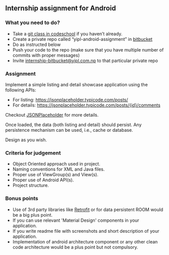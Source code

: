## Internship assignment for Android

### What you need to do?

* Take a [git class in codeschool](https://www.codeschool.com/courses/try-git) if you haven’t already.
* Create a private repo called “yipl-android-assignment” in [bitbucket](https://bitbucket.org)
* Do as instructed below
* Push your code to the repo (make sure that you have multiple number of commits with proper messages) 
* Invite internship-bitbucket@yipl.com.np to that particular private repo

### Assignment

Implement a simple listing and detail showcase application using the following APIs:

* For listing: https://jsonplaceholder.typicode.com/posts/
* For details: https://jsonplaceholder.typicode.com/posts/{id}/comments

Checkout [JSONPlaceholder](https://jsonplaceholder.typicode.com/) for more details.

Once loaded, the data (both listing and detail) should persist. Any persistence mechanism can be used, i.e., cache or database. 

Design as you wish.

### Criteria for judgement

* Object Oriented approach used in project.
* Naming conventions for XML and Java files.
* Proper use of ViewGroup(s) and View(s).
* Proper use of Android API(s).
* Project structure.

### Bonus points

* Use of 3rd party libraries like [Retrofit](http://square.github.io/retrofit/) or for data persistent ROOM would be a big plus point.
* If you can use relevant 'Material Design' components in your application.
* If you write readme file with screenshots and short description of your application.
* Implementation of android architecture component or any other clean code architecture would be a plus point but not compulsory.



